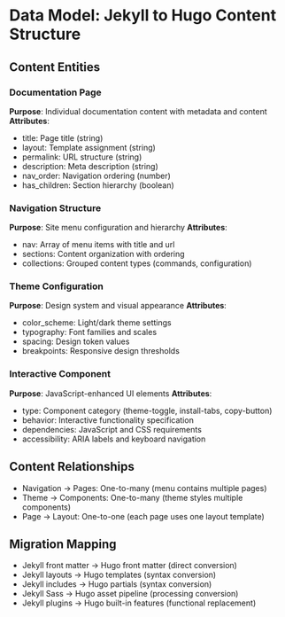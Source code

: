 # Data Model: Jekyll to Hugo Content Structure

## Content Entities

### Documentation Page
**Purpose**: Individual documentation content with metadata and content
**Attributes**:
- title: Page title (string)
- layout: Template assignment (string)
- permalink: URL structure (string)
- description: Meta description (string)
- nav_order: Navigation ordering (number)
- has_children: Section hierarchy (boolean)

### Navigation Structure
**Purpose**: Site menu configuration and hierarchy
**Attributes**:
- nav: Array of menu items with title and url
- sections: Content organization with ordering
- collections: Grouped content types (commands, configuration)

### Theme Configuration
**Purpose**: Design system and visual appearance
**Attributes**:
- color_scheme: Light/dark theme settings
- typography: Font families and scales
- spacing: Design token values
- breakpoints: Responsive design thresholds

### Interactive Component
**Purpose**: JavaScript-enhanced UI elements
**Attributes**:
- type: Component category (theme-toggle, install-tabs, copy-button)
- behavior: Interactive functionality specification
- dependencies: JavaScript and CSS requirements
- accessibility: ARIA labels and keyboard navigation

## Content Relationships
- Navigation → Pages: One-to-many (menu contains multiple pages)
- Theme → Components: One-to-many (theme styles multiple components)
- Page → Layout: One-to-one (each page uses one layout template)

## Migration Mapping
- Jekyll front matter → Hugo front matter (direct conversion)
- Jekyll layouts → Hugo templates (syntax conversion)
- Jekyll includes → Hugo partials (syntax conversion)
- Jekyll Sass → Hugo asset pipeline (processing conversion)
- Jekyll plugins → Hugo built-in features (functional replacement)
